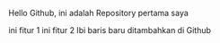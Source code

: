 Hello Github, ini adalah Repository pertama saya

ini fitur 1
ini fitur 2
Ibi baris baru ditambahkan di Github
